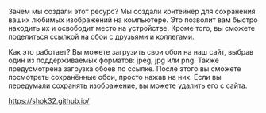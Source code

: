 Зачем мы создали этот ресурс? 
Мы создали контейнер для сохранения ваших любимых изображений на компьютере. Это позволит вам быстро находить их и освободит место на устройстве. Кроме того, вы сможете поделиться ссылкой на обои с друзьями и коллегами.

Как это работает? 
Вы можете загрузить свои обои на наш сайт, выбрав один из поддерживаемых форматов: jpeg, jpg или png. Также предусмотрена загрузка обоев по ссылке. После этого вы сможете посмотреть сохранённые обои, просто нажав на них. Если вы передумали сохранять изображение, вы можете удалить его с сайта.

https://shok32.github.io/
